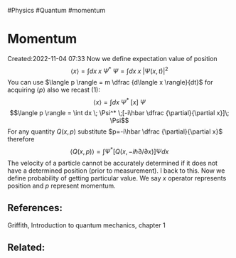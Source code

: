 
#Physics
#Quantum
#momentum


# Momentum
Created:2022-11-04 07:33
Now we define expectation value of position
$$\langle x \rangle = \int dx \; x\;\Psi^* \; \Psi = \int dx \; x \; |\Psi(x,t)|^2 \tag{1}$$
You can use $\langle p \rangle = m \dfrac {d\langle x \rangle}{dt}$ for acquiring $\langle p \rangle$ also we recast $(1)$:
$$\langle x \rangle = \int dx \; \Psi^* \;[x]\; \Psi$$
$$\langle p \rangle = \int dx \; \Psi^* \;[-i\hbar \dfrac {\partial}{\partial x}]\; \Psi$$For any quantity $Q(x,p)$ substitute $p=-i\hbar \dfrac {\partial}{\partial x}$ therefore
$$
\langle Q(x, p)\rangle=\int \Psi^*[Q(x,-i \hbar \partial / \partial x)] \Psi d x
$$
The velocity of a particle cannot be accurately determined if it does not have a determined position (prior to measurement).  I back to this. Now we define probability of getting particular value.
We say $x$ operator represents position and $p$ represent momentum.

## References:
Griffith, Introduction to quantum mechanics, chapter 1

## Related:
